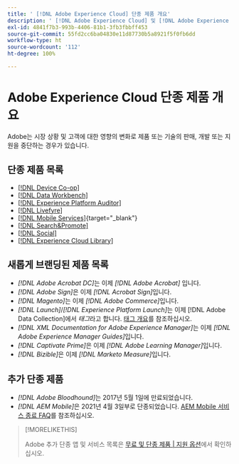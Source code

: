 ```yaml
---
title: ' [!DNL Adobe Experience Cloud] 단종 제품 개요'
description: ' [!DNL Adobe Experience Cloud] 및 [!DNL Adobe Experience Platform] 단종, 중단 또는 서비스 종료 제품'
exl-id: 4841f7b3-993b-4406-81b1-3fb3fbbff453
source-git-commit: 55fd2cc6ba04830e11d87730b5a8921f5f0fb6dd
workflow-type: ht
source-wordcount: '112'
ht-degree: 100%

---
```


# Adobe Experience Cloud 단종 제품 개요

Adobe는 시장 상황 및 고객에 대한 영향의 변화로 제품 또는 기술의 판매, 개발 또는 지원을 중단하는 경우가 있습니다.

## 단종 제품 목록

* [[!DNL Device Co-op]](device-co-op.md)
* [[!DNL Data Workbench]](data-workbench.md)
* [[!DNL Experience Platform Auditor]](auditor.md)
* [[!DNL Livefyre]](livefyre.md)
* [[!DNL Mobile Services]](https://experienceleague.adobe.com/docs/mobile-services/using/eol.html){target="_blank"}
* [[!DNL Search&Promote]](search-promote.md)
* [[!DNL Social]](social.md)
* [[!DNL Experience Cloud Library]](experience-cloud-library.md)

<!--
## Notifications of upcoming products to be discontinued

* [!DNL Data Workbench] end-of-life date is **December 31, 2023**. [Link]

-->

## 새롭게 브랜딩된 제품 목록

* *[!DNL Adobe Acrobat DC]*&#x200B;는 이제 *[!DNL Adobe Acrobat]* 입니다.
* *[!DNL Adobe Sign]*&#x200B;은 이제 *[!DNL Acrobat Sign]*&#x200B;입니다.
* *[!DNL Magento]*&#x200B;는 이제 *[!DNL Adobe Commerce]*&#x200B;입니다.
* *[!DNL Launch]*/*[!DNL Experience Platform Launch]*&#x200B;는 이제 [!DNL Adobe Data Collection]에서 *태그*&#x200B;라고 합니다. [태그 개요](https://experienceleague.adobe.com/docs/experience-platform/tags/home.html)를 참조하십시오.
* *[!DNL XML Documentation for Adobe Experience Manager]*&#x200B;는 이제 *[!DNL Adobe Experience Manager Guides]*&#x200B;입니다.
* *[!DNL Captivate Prime]*&#x200B;은 이제 *[!DNL Adobe Learning Manager]*&#x200B;입니다.
* *[!DNL Bizible]*&#x200B;은 이제 *[!DNL Marketo Measure]*&#x200B;입니다.

## 추가 단종 제품

* *[!DNL Adobe Bloodhound]*&#x200B;는 2017년 5월 1일에 만료되었습니다.
* *[!DNL AEM Mobile]*&#x200B;은 2021년 4월 3일부로 단종되었습니다. [AEM Mobile 서비스 종료 FAQ](https://helpx.adobe.com/digital-publishing-solution/help/aem-mobile-end-of-life-faq.html)를 참조하십시오.

>[!MORELIKETHIS]
>
>Adobe 추가 단종 앱 및 서비스 목록은 [무료 및 단종 제품 | 지원 옵션](https://helpx.adobe.com/support/programs/support-options-free-discontinued-apps-services.html)에서 확인하십시오.
